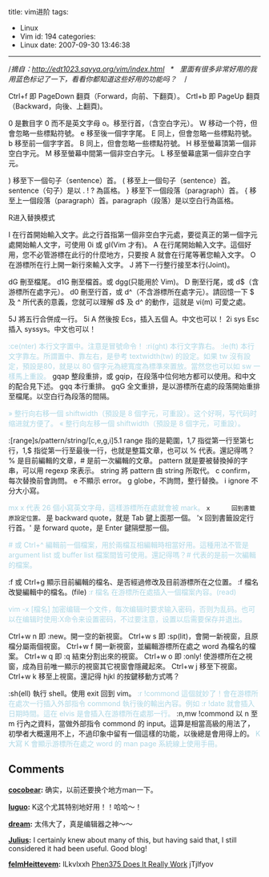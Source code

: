 title: vim进阶
tags:
  - Linux
  - Vim
id: 194
categories:
  - Linux
date: 2007-09-30 13:46:38
---

/*摘自：http://edt1023.sayya.org/vim/index.html
&nbsp; *
&nbsp; *里面有很多非常好用的我用蓝色标记了一下，看看你都知道这些好用的功能吗？
 &nbsp;*
 &nbsp;*/

Ctrl+f  即 PageDown 翻頁（Forward，向前、下翻頁）。
Crtl+b  即 PageUp 翻頁（Backward，向後、上翻頁)。

0       是數目字 0 而不是英文字母 o。移至行首，（含空白字元）。
W       移动一个符，但會忽略一些標點符號。
e       移至後一個字字尾。
E       同上，但會忽略一些標點符號。
b       移至前一個字字首。
B       同上，但會忽略一些標點符號。
H       移至螢幕頂第一個非空白字元。
M       移至螢幕中間第一個非空白字元。
L       移至螢幕底第一個非空白字元。

)       移至下一個句子（sentence）首。
(       移至上一個句子（sentence）首。sentence（句子）是以 . ! ? 為區格。
}       移至下一個段落（paragraph）首。
{       移至上一個段落（paragraph）首。paragraph（段落）是以空白行為區格。

R进入替换模式

I       在行首開始輸入文字。此之行首指第一個非空白字元處，要從真正的第一個字元處開始輸人文字，可使用 0i 或 gI(Vim 才有)。
A       在行尾開始輸入文字。這個好用，您不必管游標在此行的什麼地方，只要按 A 就會在行尾等著您輸入文字。
O       在游標所在行上開一新行來輸入文字。
J       將下一行整行接至本行(Joint)。

dG      刪至檔尾。
d1G     刪至檔首。或 dgg(只能用於 Vim)。
D       刪至行尾，或 d$（含游標所在處字元）。
d0      刪至行首，或 d^（不含游標所在處字元）。請回憶一下 $ 及 ^ 所代表的意義，您就可以理解 d$ 及 d^ 的動作，這就是 vi(m) 可愛之處。

5J      將五行合併成一行。
5i A    然後按 Ecs，插入五個 A。中文也可以！
2i sys Esc      插入 syssys。中文也可以！

<font color=lightblue>:ce(nter) 本行文字置中。注意是冒號命令！
:ri(ght)        本行文字靠右。
:le(ft) 本行文字靠左。所謂置中、靠左右，是參考 textwidth(tw) 的設定。如果 tw 沒有設定，預設是80，就是以 80 個字元為總寬度為標準來置放。當然您也可以如 sw 一樣馬上重設。</font>
gqap    整段重排，或 gqip，在段落中位何地方都可以使用。和中文的配合見下述。
gqq     本行重排。
gqG     全文重排，是以游標所在處的段落開始重排至檔尾。以空白行為段落的間隔。

<font color=lightblue>» 整行向右移一個 shiftwidth（預設是 8 個字元，可重設）。这个好啊，写代码时缩进就方便了。
«       整行向左移一個 shiftwidth（預設是 8 個字元，可重設）。</font>

:[range]s/pattern/string/[c,e,g,i]5.1 
range   指的是範圍，1,7 指從第一行至第七行，1,$ 指從第一行至最後一行，也就是整篇文章，也可以 % 代表。還記得嗎？ % 是目前編輯的文章，# 是前一次編輯的文章。
pattern 就是要被替換掉的字串，可以用 regexp 來表示。
string  將 pattern 由 string 所取代。
c       confirm，每次替換前會詢問。
e       不顯示 error。
g       globe，不詢問，整行替換。
i       ignore 不分大小寫。

<font color=lightblue>mx        x 代表 26 個小寫英文字母，這樣游標所在處就會被 mark。</font>
`x      回到書籤原設定位置。` 是 backward quote，就是 Tab 鍵上面那一個。
'x      回到書籤設定行行首。' 是 forward quote，是 Enter 鍵隔壁那一個。

<font color=lightblue># 或 Ctrl+^       編輯前一個檔案，用於兩檔互相編輯時相當好用。這種用法不管是 argument list 或 buffer list 檔案間皆可使用。還記得嗎？# 代表的是前一次編輯的檔案。</font>

:f 或 Ctrl+g    顯示目前編輯的檔名、是否經過修改及目前游標所在之位置。
:f 檔名 改變編輯中的檔名。(file)
<font color=lightblue>:r 檔名   在游標所在處插入一個檔案內容。(read)</font>

<font color=lightblue>vim -x [檔名] 加密编辑一个文件，每次编辑时要求输入密码，否则为乱码。也可以在编辑时使用:X命令来设置密码，不过要注意，设置以后需要保存并退出。</font>

Ctrl+w n        即 :new。開一空的新視窗。
Ctrl+w s        即 :sp(lit)，會開一新視窗，且原檔分屬兩個視窗。
Ctrl+w f        開一新視窗，並編輯游標所在處之 word 為檔名的檔案。
Ctrl+w q        即 :q 結束分割出來的視窗。
Ctrl+w o        即 :only! 使游標所在之視窗，成為目前唯一顯示的視窗其它視窗會隱藏起來。
Ctrl+w j        移至下視窗。
Ctrl+w k        移至上視窗。還記得 hjkl 的按鍵移動方式嗎？

:sh(ell)        執行 shell。使用 exit 回到 vim。
<font color=lightblue>:r !commond       這個就妙了！會在游標所在處次一行插入外部指令 commond 執行後的輸出內容。例如 :r !date 就會插入日期時間。這在 elvis 是會插入在游標所在處那一行。</font>
:n,mw !commond  以 n 至 m 行內之資料，當做外部指令 commond 的 input。這算是相當高級的用法了，初學者大概還用不上，不過印象中留有一個這樣的功能，以後總是會用得上的。
<font color=lightblue>K 大寫 K 會顯示游標所在處之 word 的 man page 系統線上使用手冊。</font>
## Comments

**[cocobear](#1869 "2007-10-01 22:56:25"):** 确实，以前还要换个地方man一下。

**[luguo](#1867 "2007-10-01 15:35:27"):** K这个尤其特别地好用！！哈哈～！

**[dream](#2070 "2007-10-22 20:09:10"):** 太伟大了，真是编辑器之神～～

**[Julius](#12444 "2012-01-16 00:32:18"):** I certainly knew about many of this, but having said that, I still considered it had been useful. Good blog!

**[felmHeittevem](#15265 "2012-09-27 15:05:56"):** lLkvlxxh [Phen375 Does It Really Work](http://buyphen375.postbit.com) jTjlfyov

